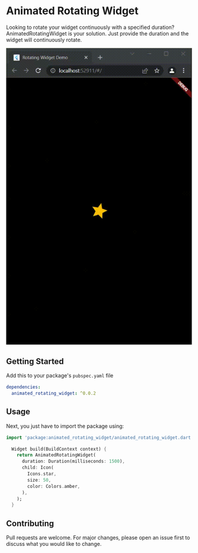 # Animated Rotating Widget

Looking to rotate your widget continuously with a specified duration? AnimatedRotatingWidget is your solution. Just provide the duration and the widget will continuously rotate.

![Image](https://github.com/sivaprasadnk/rotating_widget/blob/main/screenshots/screen-capture.gif)
## Getting Started

Add this to your package's `pubspec.yaml` file

```yaml
dependencies:
  animated_rotating_widget: ^0.0.2
```

## Usage

Next, you just have to import the package using:

```dart
import 'package:animated_rotating_widget/animated_rotating_widget.dart';
```


```dart
  Widget build(BuildContext context) {
    return AnimatedRotatingWidget(
      duration: Duration(milliseconds: 1500),
      child: Icon(
        Icons.star,
        size: 50,
        color: Colors.amber,
      ),
    );
  }
```
## Contributing
Pull requests are welcome. For major changes, please open an issue first to discuss what you would like to change.